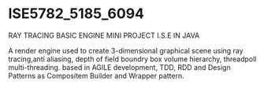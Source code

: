 # ISE5782_5185_6094 

RAY TRACING BASIC ENGINE
MINI PROJECT I.S.E IN JAVA


A render engine used to create 3-dimensional graphical scene using ray tracing,anti aliasing, depth of field
boundry box volume hierarchy, threadpoll multi-threading.
based in AGILE development, TDD, RDD and Design Patterns as Compositem Builder and Wrapper pattern.

